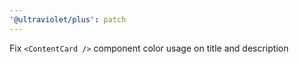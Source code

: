 ```yaml
---
'@ultraviolet/plus': patch
---
```


Fix `<ContentCard />` component color usage on title and description
